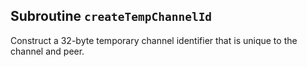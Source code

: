 ## Subroutine `createTempChannelId`

Construct a 32-byte temporary channel identifier that is unique to the channel and peer.
